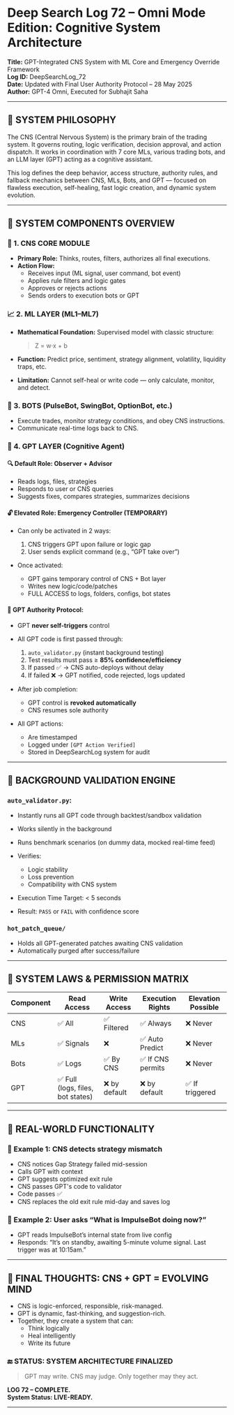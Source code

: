 
# Deep Search Log 72 – Omni Mode Edition: Cognitive System Architecture

**Title:** GPT-Integrated CNS System with ML Core and Emergency Override Framework  
**Log ID:** DeepSearchLog_72  
**Date:** Updated with Final User Authority Protocol – 28 May 2025  
**Author:** GPT-4 Omni, Executed for Subhajit Saha  

---

## 🧠 SYSTEM PHILOSOPHY

The CNS (Central Nervous System) is the primary brain of the trading system. It governs routing, logic verification, decision approval, and action dispatch. It works in coordination with 7 core MLs, various trading bots, and an LLM layer (GPT) acting as a cognitive assistant.

This log defines the deep behavior, access structure, authority rules, and fallback mechanics between CNS, MLs, Bots, and GPT — focused on flawless execution, self-healing, fast logic creation, and dynamic system evolution.

---

## 🧩 SYSTEM COMPONENTS OVERVIEW

### 🧠 1. CNS CORE MODULE
- **Primary Role:** Thinks, routes, filters, authorizes all final executions.
- **Action Flow:**
  - Receives input (ML signal, user command, bot event)
  - Applies rule filters and logic gates
  - Approves or rejects actions
  - Sends orders to execution bots or GPT

### 📈 2. ML LAYER (ML1–ML7)
- **Mathematical Foundation:** Supervised model with classic structure:
  
  > Z = w·x + b

- **Function:** Predict price, sentiment, strategy alignment, volatility, liquidity traps, etc.
- **Limitation:** Cannot self-heal or write code — only calculate, monitor, and detect.

### 🤖 3. BOTS (PulseBot, SwingBot, OptionBot, etc.)
- Execute trades, monitor strategy conditions, and obey CNS instructions.
- Communicate real-time logs back to CNS.

### 🧠 4. GPT LAYER (Cognitive Agent)

#### 🔍 Default Role: Observer + Advisor
- Reads logs, files, strategies
- Responds to user or CNS queries
- Suggests fixes, compares strategies, summarizes decisions

#### 🔓 Elevated Role: Emergency Controller (TEMPORARY)
- Can only be activated in 2 ways:
  1. CNS triggers GPT upon failure or logic gap
  2. User sends explicit command (e.g., “GPT take over”)

- Once activated:
  - GPT gains temporary control of CNS + Bot layer
  - Writes new logic/code/patches
  - FULL ACCESS to logs, folders, configs, bot states

#### 🧾 GPT Authority Protocol:
- GPT **never self-triggers** control
- All GPT code is first passed through:
  1. `auto_validator.py` (instant background testing)
  2. Test results must pass ≥ **85% confidence/efficiency**
  3. If passed ✅ → CNS auto-deploys without delay
  4. If failed ❌ → GPT notified, code rejected, logs updated

- After job completion:
  - GPT control is **revoked automatically**
  - CNS resumes sole authority

- All GPT actions:
  - Are timestamped
  - Logged under `[GPT Action Verified]`
  - Stored in DeepSearchLog system for audit

---

## 🔁 BACKGROUND VALIDATION ENGINE

### `auto_validator.py`:
- Instantly runs all GPT code through backtest/sandbox validation
- Works silently in the background
- Runs benchmark scenarios (on dummy data, mocked real-time feed)
- Verifies:
  - Logic stability
  - Loss prevention
  - Compatibility with CNS system

- Execution Time Target: < 5 seconds
- Result: `PASS` or `FAIL` with confidence score

### `hot_patch_queue/`
- Holds all GPT-generated patches awaiting CNS validation
- Automatically purged after success/failure

---

## 🔐 SYSTEM LAWS & PERMISSION MATRIX

| Component | Read Access | Write Access | Execution Rights | Elevation Possible |
|----------|-------------|--------------|------------------|--------------------|
| CNS      | ✅ All       | ✅ Filtered   | ✅ Always         | ❌ Never           |
| MLs      | ✅ Signals   | ❌            | ✅ Auto Predict   | ❌ Never           |
| Bots     | ✅ Logs      | ✅ By CNS     | ✅ If CNS permits | ❌ Never           |
| GPT      | ✅ Full (logs, files, bot states) | ❌ by default | ❌ by default     | ✅ If triggered    |

---

## 🧠 REAL-WORLD FUNCTIONALITY

### 📌 Example 1: CNS detects strategy mismatch
- CNS notices Gap Strategy failed mid-session
- Calls GPT with context
- GPT suggests optimized exit rule
- CNS passes GPT's code to validator
- Code passes ✅
- CNS replaces the old exit rule mid-day and saves log

### 📌 Example 2: User asks “What is ImpulseBot doing now?”
- GPT reads ImpulseBot’s internal state from live config
- Responds: “It’s on standby, awaiting 5-minute volume signal. Last trigger was at 10:15am.”

---

## 🧠 FINAL THOUGHTS: CNS + GPT = EVOLVING MIND

- CNS is logic-enforced, responsible, risk-managed.
- GPT is dynamic, fast-thinking, and suggestion-rich.
- Together, they create a system that can:
  - Think logically
  - Heal intelligently
  - Write its future

### 🔚 STATUS: SYSTEM ARCHITECTURE FINALIZED
> GPT may write. CNS may judge. Only together may they act.

**LOG 72 – COMPLETE.**  
**System Status: LIVE-READY.**

---
